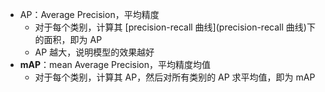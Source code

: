 

- AP：Average Precision，平均精度
	- 对于每个类别，计算其 [precision-recall 曲线](precision-recall 曲线)下的面积，即为 AP
	- AP 越大，说明模型的效果越好
- **mAP**：mean Average Precision，平均精度均值
	- 对于每个类别，计算其 AP，然后对所有类别的 AP 求平均值，即为 mAP